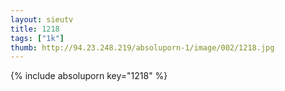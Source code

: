 ```yaml
--- 
layout: sieutv
title: 1218
tags: ["1k"]
thumb: http://94.23.248.219/absoluporn-1/image/002/1218.jpg
---
```

{% include absoluporn key="1218" %} 
